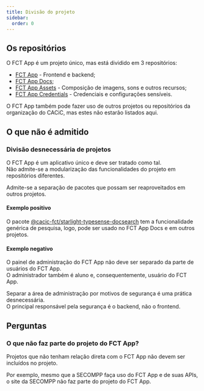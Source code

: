 ```yaml
---
title: Divisão do projeto
sidebar:
  order: 0
---
```


## Os repositórios

O FCT App é um projeto único, mas está dividido em 3 repositórios:

- [FCT App](https://github.com/cacic-fct/fct-app) - Frontend e backend;
- [FCT App Docs](https://github.com/cacic-fct/fct-app-docs);
- [FCT App Assets](https://github.com/cacic-fct/fct-app-assets) - Composição de imagens, sons e outros recursos;
- [FCT App Credentials](https://github.com/cacic-fct/fct-app-credentials) - Credenciais e configurações sensíveis.

O FCT App também pode fazer uso de outros projetos ou repositórios da organização do CACiC, mas estes não estarão listados aqui.

## O que não é admitido

### Divisão desnecessária de projetos

O FCT App é um aplicativo único e deve ser tratado como tal.  
Não admite-se a modularização das funcionalidades do projeto em repositórios diferentes.

Admite-se a separação de pacotes que possam ser reaproveitados em outros projetos.

#### Exemplo positivo

O pacote [@cacic-fct/starlight-typesense-docsearch](https://github.com/cacic-fct/starlight-typesense-docsearch) tem a funcionalidade genérica de pesquisa, logo, pode ser usado no FCT App Docs e em outros projetos.

#### Exemplo negativo

O painel de administração do FCT App não deve ser separado da parte de usuários do FCT App.  
O administrador também é aluno e, consequentemente, usuário do FCT App.

Separar a área de administração por motivos de segurança é uma prática desnecessária.  
O principal responsável pela segurança é o backend, não o frontend.

## Perguntas

### O que não faz parte do projeto do FCT App?

Projetos que não tenham relação direta com o FCT App não devem ser incluídos no projeto.

Por exemplo, mesmo que a SECOMPP faça uso do FCT App e de suas APIs, o site da SECOMPP não faz parte do projeto do FCT App.
